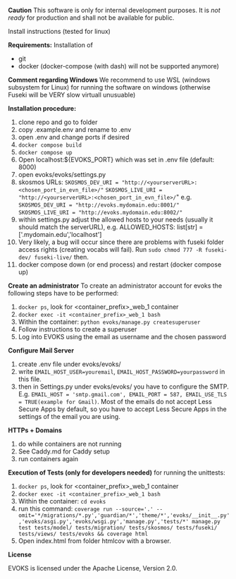**Caution**
This software is only for internal development purposes. It is *not ready* for production and shall not be available for public. 

Install instructions (tested for linux)

**Requirements:**
Installation of 
* git
* docker (docker-compose (with dash) will not be supported anymore)

**Comment regarding Windows**
We recommend to use WSL (windows subsystem for Linux) for running the software on windows (otherwise Fuseki will be VERY slow virtuall unusuable)

**Installation procedure:**

1. clone repo and go to folder
2. copy .example.env and rename to .env
3. open .env and change ports if desired
4. `docker compose build`
5. `docker compose up`
6. Open localhost:${EVOKS_PORT} which was set in .env file (default: 8000)
7. open evoks/evoks/settings.py
8. skosmos URLs: 
`SKOSMOS_DEV_URI = "http://<yourserverURL>:<chosen_port_in_evn_file>/"`
`SKOSMOS_LIVE_URI = "http://<yourserverURL>:<chosen_port_in_evn_file>/`"
e.g. 
`SKOSMOS_DEV_URI = "http://evoks.mydomain.edu:8001/"`
`SKOSMOS_LIVE_URI = "http://evoks.mydomain.edu:8002/"`
9. within settings.py adjust the allowed hosts to your needs (usually it should match the serverURL), e.g.
ALLOWED_HOSTS: list[str] = ['.mydomain.edu','localhost']
10. Very likely, a bug will occur since there are problems with fuseki folder access rights (creating vocabs will fail). Run `sudo chmod 777 -R fuseki-dev/ fuseki-live/` then. 
11. docker compose down (or end process) and restart (docker compose up)


**Create an administrator**
To create an administrator account for evoks the following steps have to be performed:

1. `docker ps`, look for <container_prefix>_web_1 container
2. `docker exec -it <container_prefix>_web_1 bash`
3. Within the container: `python evoks/manage.py createsuperuser`
4. Follow instructions to create a superuser
5. Log into EVOKS using the email as username and the chosen password


**Configure Mail Server**
1. create .env file under evoks/evoks/
2. write `EMAIL_HOST_USER=youremail`, `EMAIL_HOST_PASSWORD=yourpassword` in this file.
3. then in Settings.py under evoks/evoks/ you have to configure the SMTP. E.g. `EMAIL_HOST = 'smtp.gmail.com', EMAIL_PORT = 587, EMAIL_USE_TLS = TRUE(example for Gmail)`.  Most of the emails do not accept Less Secure Apps by default, so you have to accept Less Secure Apps in the settings of the email you are using.

**HTTPs + Domains**

1. do while containers are not running
2. See Caddy.md for Caddy setup
3. run containers again

**Execution of Tests (only for developers needed)**
for running the unittests:

1. `docker ps`, look for <container_prefix>_web_1 container
2. `docker exec -it <container_prefix>_web_1 bash`
3. Within the container: `cd evoks`
4. run this command: `coverage run --source='.' --omit='*/migrations/*.py','guardian/*','theme/*','evoks/__init__.py','evoks/asgi.py','evoks/wsgi.py','manage.py','tests/*' manage.py test tests/model/ tests/migration/ tests/skosmos/ tests/fuseki/ tests/views/ tests/evoks && coverage html` 
5. Open index.html from folder htmlcov with a browser.

**License**

EVOKS is licensed under the Apache License, Version 2.0.
